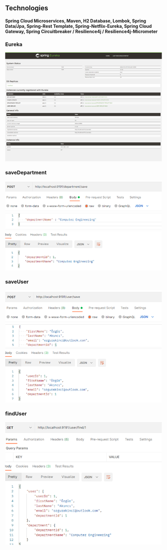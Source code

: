 ## Technologies ##
#### Spring Cloud Microservices, Maven, H2 Database, Lombok, Spring Data/Jpa, Spring-Rest Template, Spring-Netflix-Eureka, Spring Cloud Gateway, Spring Circuitbreaker / Resilience4j / Resilience4j-Micrometer ####

### Eureka ###
![Screenshot](https://github.com/OzgurAkinci/spring-cloud-microservices/blob/main/git-assets/eureka.png?raw=true)

### saveDepartment ###
![Screenshot](https://github.com/OzgurAkinci/spring-cloud-microservices/blob/main/git-assets/department-save.png?raw=true)

### saveUser ###
![Screenshot](https://github.com/OzgurAkinci/spring-cloud-microservices/blob/main/git-assets/user-save.png?raw=true)

### findUser ###
![Screenshot](https://github.com/OzgurAkinci/spring-cloud-microservices/blob/main/git-assets/user-find.png?raw=true)

